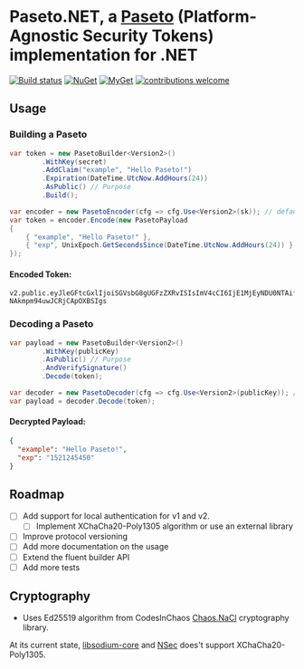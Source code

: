 # Paseto.NET, a [Paseto](https://github.com/paragonie/paseto) (Platform-Agnostic Security Tokens) implementation for .NET

[![Build status](https://ci.appveyor.com/api/projects/status/r4ah81nr04qta10w?svg=true)](https://ci.appveyor.com/project/idaviddesmet/paseto-dotnet)
[![NuGet](https://img.shields.io/nuget/v/Paseto.Core.svg)](https://www.nuget.org/packages/Paseto.Core/)
[![MyGet](https://img.shields.io/myget/paseto/v/Paseto.Core.svg)](https://www.myget.org/feed/paseto/package/nuget/Paseto.Core)
[![contributions welcome](https://img.shields.io/badge/contributions-welcome-brightgreen.svg?style=flat)](https://github.com/idaviddesmet/paseto-dotnet/issues)

## Usage
### Building a Paseto

```csharp
var token = new PasetoBuilder<Version2>()
		.WithKey(secret)
		.AddClaim("example", "Hello Paseto!")
		.Expiration(DateTime.UtcNow.AddHours(24))
		.AsPublic() // Purpose
		.Build();
```

```csharp
var encoder = new PasetoEncoder(cfg => cfg.Use<Version2>(sk)); // default is public purpose
var token = encoder.Encode(new PasetoPayload
{
	{ "example", "Hello Paseto!" },
	{ "exp", UnixEpoch.GetSecondsSince(DateTime.UtcNow.AddHours(24)) }
});
```

#### Encoded Token:

```
v2.public.eyJleGFtcGxlIjoiSGVsbG8gUGFzZXRvISIsImV4cCI6IjE1MjEyNDU0NTAifQ2jznA4Tl8r2PM8xu0FIJhyWkm4SiwvCxavTSFt7bo7JtnsFdWgXBOgbYybi5-NAkmpm94uwJCRjCApOXBSIgs
```

### Decoding a Paseto

```csharp
var payload = new PasetoBuilder<Version2>()
		.WithKey(publicKey)
		.AsPublic() // Purpose
		.AndVerifySignature()
		.Decode(token);
```

```csharp
var decoder = new PasetoDecoder(cfg => cfg.Use<Version2>(publicKey)); // default is public purpose
var payload = decoder.Decode(token);
```

#### Decrypted Payload:

```json
{
  "example": "Hello Paseto!",
  "exp": "1521245450"
}
```

## Roadmap

- [ ] Add support for local authentication for v1 and v2.
  - [ ] Implement XChaCha20-Poly1305 algorithm or use an external library
- [ ] Improve protocol versioning
- [ ] Add more documentation on the usage
- [ ] Extend the fluent builder API
- [ ] Add more tests

## Cryptography

* Uses Ed25519 algorithm from CodesInChaos [Chaos.NaCl](https://github.com/CodesInChaos/Chaos.NaCl) cryptography library.

At its current state, [libsodium-core](https://github.com/tabrath/libsodium-core) and [NSec](https://github.com/ektrah/nsec) does't support XChaCha20-Poly1305.
